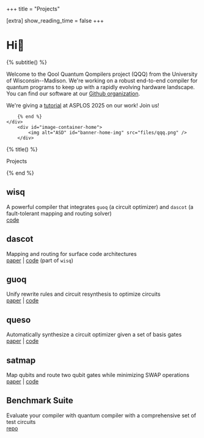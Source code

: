+++
title = "Projects"

[extra]
show_reading_time = false
+++

<div id="banner-container-home">
    <div id="home-banner-text">
        <h1 id="home-banner-header">Hi👋</h1>
        {% subtitle() %}

Welcome to the Qool Quantum Qompilers project (QQQ) from the University of Wisconsin--Madison. We're working on a robust end-to-end compiler for quantum programs to keep up with a 
rapidly evolving hardware landscape. You can find our software at our [Github organization](https://github.com/qqq-wisc/).

We're giving a [tutorial](tutorial) at ASPLOS 2025 on our work!
Join us!

        {% end %}
    </div>
        <div id="image-container-home">
            <img alt="ASD" id="banner-home-img" src="files/qqq.png" />
        </div>
</div>

{% title() %}

Projects

{% end %}

## wisq

A powerful compiler that integrates ``guoq`` (a circuit optimizer) and ``dascot`` (a fault-tolerant mapping and routing solver) \
[code](https://github.com/qqq-wisc/wisq)

## dascot

Mapping and routing for surface code architectures \
[paper](/files/oopsla25.pdf)  |  [code](https://github.com/qqq-wisc/wisq) (part of ``wisq``)

## guoq

Unify rewrite rules and circuit resynthesis to optimize circuits \
[paper](/files/asplos25.pdf)  |  [code](https://github.com/qqq-wisc/guoq)

## queso

Automatically synthesize a circuit optimizer given a set of basis gates \
[paper](/files/pldi23.pdf)  |  [code](https://github.com/qqq-wisc/queso)

## satmap

Map qubits and route two qubit gates while minimizing SWAP operations \
[paper](/files/micro22.pdf)  |  [code](https://github.com/qqq-wisc/satmap)

## Benchmark Suite

Evaluate your compiler with quantum compiler with a comprehensive set of test circuits \
[repo](https://github.com/qqq-wisc/quantum-compiler-benchmark-circuits)
